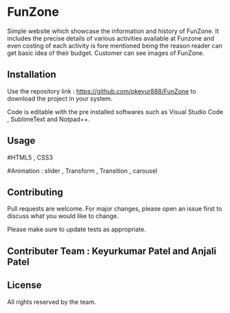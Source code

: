 # FunZone
Simple website which showcase the information and history of FunZone. It includes the precise details of various activities available at Funzone and even costing of each activity is fore mentioned being the reason reader can get basic idea of their budget. Customer can see images of FunZone.

## Installation  
Use the repository link : https://github.com/pkeyur888/FunZone to download the project in your system.

Code is editable with the pre installed softwares such as Visual Studio Code , SublimeText and Notpad++.

## Usage
#HTML5 , CSS3

#Animation : slider , Transform , Transition , carousel

## Contributing
Pull requests are welcome. For major changes, please open an issue first to discuss what you would like to change.

Please make sure to update tests as appropriate.

## Contributer Team : Keyurkumar Patel and Anjali Patel

## License
All rights reserved by the team.
